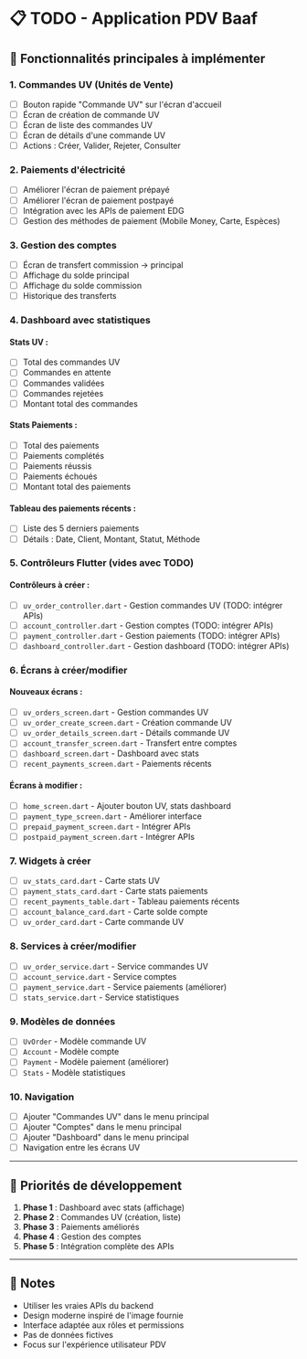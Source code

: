 # 📋 TODO - Application PDV Baaf

## 🎯 Fonctionnalités principales à implémenter

### 1. **Commandes UV (Unités de Vente)**
- [ ] Bouton rapide "Commande UV" sur l'écran d'accueil
- [ ] Écran de création de commande UV
- [ ] Écran de liste des commandes UV
- [ ] Écran de détails d'une commande UV
- [ ] Actions : Créer, Valider, Rejeter, Consulter

### 2. **Paiements d'électricité**
- [ ] Améliorer l'écran de paiement prépayé
- [ ] Améliorer l'écran de paiement postpayé
- [ ] Intégration avec les APIs de paiement EDG
- [ ] Gestion des méthodes de paiement (Mobile Money, Carte, Espèces)

### 3. **Gestion des comptes**
- [ ] Écran de transfert commission → principal
- [ ] Affichage du solde principal
- [ ] Affichage du solde commission
- [ ] Historique des transferts

### 4. **Dashboard avec statistiques**

#### **Stats UV :**
- [ ] Total des commandes UV
- [ ] Commandes en attente
- [ ] Commandes validées
- [ ] Commandes rejetées
- [ ] Montant total des commandes

#### **Stats Paiements :**
- [ ] Total des paiements
- [ ] Paiements complétés
- [ ] Paiements réussis
- [ ] Paiements échoués
- [ ] Montant total des paiements

#### **Tableau des paiements récents :**
- [ ] Liste des 5 derniers paiements
- [ ] Détails : Date, Client, Montant, Statut, Méthode

### 5. **Contrôleurs Flutter (vides avec TODO)**

#### **Contrôleurs à créer :**
- [ ] `uv_order_controller.dart` - Gestion commandes UV (TODO: intégrer APIs)
- [ ] `account_controller.dart` - Gestion comptes (TODO: intégrer APIs)
- [ ] `payment_controller.dart` - Gestion paiements (TODO: intégrer APIs)
- [ ] `dashboard_controller.dart` - Gestion dashboard (TODO: intégrer APIs)

### 6. **Écrans à créer/modifier**

#### **Nouveaux écrans :**
- [ ] `uv_orders_screen.dart` - Gestion commandes UV
- [ ] `uv_order_create_screen.dart` - Création commande UV
- [ ] `uv_order_details_screen.dart` - Détails commande UV
- [ ] `account_transfer_screen.dart` - Transfert entre comptes
- [ ] `dashboard_screen.dart` - Dashboard avec stats
- [ ] `recent_payments_screen.dart` - Paiements récents

#### **Écrans à modifier :**
- [ ] `home_screen.dart` - Ajouter bouton UV, stats dashboard
- [ ] `payment_type_screen.dart` - Améliorer interface
- [ ] `prepaid_payment_screen.dart` - Intégrer APIs
- [ ] `postpaid_payment_screen.dart` - Intégrer APIs

### 7. **Widgets à créer**

- [ ] `uv_stats_card.dart` - Carte stats UV
- [ ] `payment_stats_card.dart` - Carte stats paiements
- [ ] `recent_payments_table.dart` - Tableau paiements récents
- [ ] `account_balance_card.dart` - Carte solde compte
- [ ] `uv_order_card.dart` - Carte commande UV

### 8. **Services à créer/modifier**

- [ ] `uv_order_service.dart` - Service commandes UV
- [ ] `account_service.dart` - Service comptes
- [ ] `payment_service.dart` - Service paiements (améliorer)
- [ ] `stats_service.dart` - Service statistiques

### 9. **Modèles de données**

- [ ] `UvOrder` - Modèle commande UV
- [ ] `Account` - Modèle compte
- [ ] `Payment` - Modèle paiement (améliorer)
- [ ] `Stats` - Modèle statistiques

### 10. **Navigation**

- [ ] Ajouter "Commandes UV" dans le menu principal
- [ ] Ajouter "Comptes" dans le menu principal
- [ ] Ajouter "Dashboard" dans le menu principal
- [ ] Navigation entre les écrans UV

---

## 🚀 Priorités de développement

1. **Phase 1** : Dashboard avec stats (affichage)
2. **Phase 2** : Commandes UV (création, liste)
3. **Phase 3** : Paiements améliorés
4. **Phase 4** : Gestion des comptes
5. **Phase 5** : Intégration complète des APIs

---

## 📝 Notes

- Utiliser les vraies APIs du backend
- Design moderne inspiré de l'image fournie
- Interface adaptée aux rôles et permissions
- Pas de données fictives
- Focus sur l'expérience utilisateur PDV

